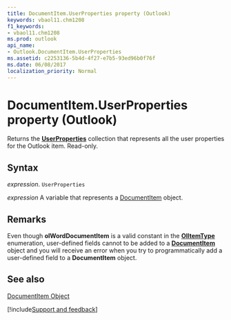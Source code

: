 ```yaml
---
title: DocumentItem.UserProperties property (Outlook)
keywords: vbaol11.chm1208
f1_keywords:
- vbaol11.chm1208
ms.prod: outlook
api_name:
- Outlook.DocumentItem.UserProperties
ms.assetid: c2253136-5b4d-4f27-e7b5-93ed96b0f76f
ms.date: 06/08/2017
localization_priority: Normal
---
```



# DocumentItem.UserProperties property (Outlook)

Returns the  **[UserProperties](Outlook.UserProperties.md)** collection that represents all the user properties for the Outlook item. Read-only.


## Syntax

_expression_. `UserProperties`

_expression_ A variable that represents a [DocumentItem](Outlook.DocumentItem.md) object.


## Remarks

Even though  **olWordDocumentItem** is a valid constant in the **[OlItemType](Outlook.OlItemType.md)** enumeration, user-defined fields cannot to be added to a **[DocumentItem](Outlook.DocumentItem.md)** object and you will receive an error when you try to programmatically add a user-defined field to a **DocumentItem** object.


## See also


[DocumentItem Object](Outlook.DocumentItem.md)

[!include[Support and feedback](~/includes/feedback-boilerplate.md)]